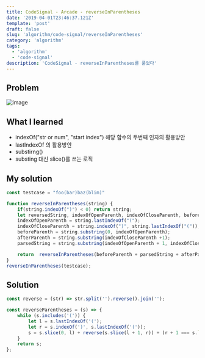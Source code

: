 ```yaml
---
title: CodeSignal - Arcade - reverseInParentheses
date: '2019-04-01T23:46:37.121Z'
template: 'post'
draft: false
slug: 'algorithm/code-signal/reverseInParentheses'
category: 'algorithm'
tags:
  - 'algorithm'
  - 'code-signal'
description: 'CodeSignal - reverseInParentheses를 풀었다'
---
```


## Problem

![image](https://user-images.githubusercontent.com/35516239/56940892-11b0d980-6b4c-11e9-839f-30dec2a2a2d1.png)


## What I learned 

- indexOf("str or num", "start index") 해당 함수의 두번째 인자의 활용방안
- lastIndexOf 의 활용방안 
- substirng() 
- substing 대신 slice()를 쓰는 로직

## My solution

```javascript
const testcase = "foo(bar)baz(blim)"

function reverseInParentheses(string) {
    if(string.indexOf(")") < 0) return string;
    let reversedString, indexOfOpenParenth, indexOfCloseParenth, beforeParenth, afterParenth, parsedString;
    indexOfOpenParenth = string.lastIndexOf("(");
    indexOfCloseParenth = string.indexOf(")", string.lastIndexOf("("));
    beforeParenth = string.substring(0, indexOfOpenParenth);
    afterParenth = string.substring(indexOfCloseParenth +1);
    parsedString = string.substring(indexOfOpenParenth + 1, indexOfCloseParenth).split("").reverse().join("");

    return  reverseInParentheses(beforeParenth + parsedString + afterParenth)
}
reverseInParentheses(testcase);
```

## Solution

```javascript
const reverse = (str) => str.split('').reverse().join('');

const reverseParentheses = (s) => {
    while (s.includes('(')) {
        let l = s.lastIndexOf('(');
        let r = s.indexOf(')', s.lastIndexOf('('));
        s = s.slice(0, l) + reverse(s.slice(l + 1, r)) + (r + 1 === s.length ? s.slice(r, -1) : s.slice(r + 1));
    }
    return s;
};
```
